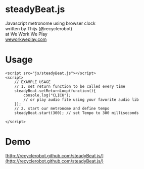 steadyBeat.js
===========

Javascript metronome using browser clock  
written by Thijs (@recyclerobot)  
at We Work We Play  
[weworkweplay.com](http://weworkweplay.com)

Usage
===
    <script src="js/steadyBeat.js"></script>
    <script>
        // EXAMPLE USAGE
        // 1. set return function to be called every time
        steadyBeat.setReturnLoop(function(){
            console.log("CLICK");
            // or play audio file using your favorite audio lib
        });
        // 2. start our metronome and define tempo
        steadyBeat.start(300); // set Tempo to 300 milliseconds
        
    </script>
    
Demo
===
[http://recyclerobot.github.com/steadyBeat.js/](http://recyclerobot.github.com/steadyBeat.js/)  
